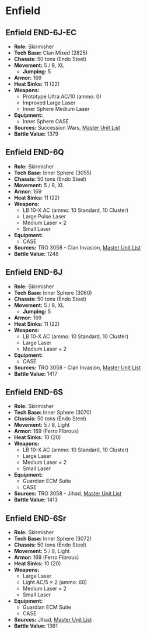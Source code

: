 # Enfield
## Enfield END-6J-EC
- **Role:** Skirmisher
- **Tech Base:** Clan Mixed (2825)
- **Chassis:** 50 tons (Endo Steel)
- **Movement:** 5 / 8, XL
  - **Jumping:** 5
- **Armor:** 169
- **Heat Sinks:** 11 (22)
- **Weapons:**
  - Prototype Ultra AC/10 (ammo: 0)
  - Improved Large Laser
  - Inner Sphere Medium Laser
- **Equipment:**
  - Inner Sphere CASE
- **Sources:** Succession Wars, [Master Unit List](http://masterunitlist.info/Unit/Details/7679/enfield-end-6j-ec)
- **Battle Value:** 1379

## Enfield END-6Q
- **Role:** Skirmisher
- **Tech Base:** Inner Sphere (3055)
- **Chassis:** 50 tons (Endo Steel)
- **Movement:** 5 / 8, XL
- **Armor:** 169
- **Heat Sinks:** 11 (22)
- **Weapons:**
  - LB 10-X AC (ammo: 10 Standard, 10 Cluster)
  - Large Pulse Laser
  - Medium Laser × 2
  - Small Laser
- **Equipment:**
  - CASE
- **Sources:** TRO 3058 - Clan Invasion, [Master Unit List](http://masterunitlist.info/Unit/Details/973/enfield-end-6q)
- **Battle Value:** 1248

## Enfield END-6J
- **Role:** Skirmisher
- **Tech Base:** Inner Sphere (3060)
- **Chassis:** 50 tons (Endo Steel)
- **Movement:** 5 / 8, XL
  - **Jumping:** 5
- **Armor:** 169
- **Heat Sinks:** 11 (22)
- **Weapons:**
  - LB 10-X AC (ammo: 10 Standard, 10 Cluster)
  - Large Laser
  - Medium Laser × 2
- **Equipment:**
  - CASE
- **Sources:** TRO 3058 - Clan Invasion, [Master Unit List](http://masterunitlist.info/Unit/Details/972/enfield-end-6j)
- **Battle Value:** 1417

## Enfield END-6S
- **Role:** Skirmisher
- **Tech Base:** Inner Sphere (3070)
- **Chassis:** 50 tons (Endo Steel)
- **Movement:** 5 / 8, Light
- **Armor:** 169 (Ferro Fibrous)
- **Heat Sinks:** 10 (20)
- **Weapons:**
  - LB 10-X AC (ammo: 10 Standard, 10 Cluster)
  - Large Laser
  - Medium Laser × 2
  - Small Laser
- **Equipment:**
  - Guardian ECM Suite
  - CASE
- **Sources:** TRO 3058 - Jihad, [Master Unit List](http://masterunitlist.info/Unit/Details/974/enfield-end-6s)
- **Battle Value:** 1413

## Enfield END-6Sr
- **Role:** Skirmisher
- **Tech Base:** Inner Sphere (3072)
- **Chassis:** 50 tons (Endo Steel)
- **Movement:** 5 / 8, Light
- **Armor:** 169 (Ferro Fibrous)
- **Heat Sinks:** 10 (20)
- **Weapons:**
  - Large Laser
  - Light AC/5 × 2 (ammo: 60)
  - Medium Laser × 2
  - Small Laser
- **Equipment:**
  - Guardian ECM Suite
  - CASE
- **Sources:** Jihad, [Master Unit List](http://masterunitlist.info/Unit/Details/975/enfield-end-6sr)
- **Battle Value:** 1361

